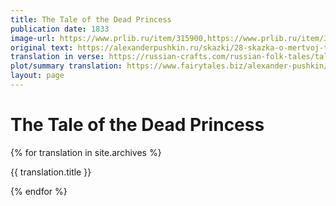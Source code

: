 ```yaml
---
title: The Tale of the Dead Princess
publication date: 1833
image-url: https://www.prlib.ru/item/315900,https://www.prlib.ru/item/315768
original text: https://alexanderpushkin.ru/skazki/28-skazka-o-mertvoj-tsarevne-i-o-semi-bogatyryakh-1833.html
translation in verse: https://russian-crafts.com/russian-folk-tales/tale-about-dead-princess.html
plot/summary translation: https://www.fairytales.biz/alexander-pushkin/the-tale-of-the-dead-princess.html
layout: page
---
```

# The Tale of the Dead Princess

{% for translation in site.archives %}

<p>{{ translation.title }}</p>

{% endfor %}